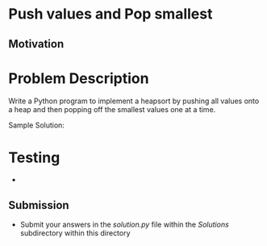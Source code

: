 # Push values and Pop smallest

## Motivation


# Problem Description
Write a Python program to implement a heapsort by pushing all values onto a heap and then popping off the smallest values one at a time.

Sample Solution: 
# Testing
* 

## Submission
* Submit your answers in the *solution.py* file within the *Solutions* subdirectory within this directory